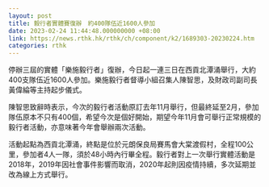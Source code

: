 ```yaml
---
layout: post
title: 毅行者實體賽復辦　約400隊伍近1600人參加
date: 2023-02-24 11:44:48.000000000 +08:00
link: https://news.rthk.hk/rthk/ch/component/k2/1689303-20230224.htm
categories: rthk
---
```


停辦三屆的實體「樂施毅行者」復辦，今日起一連三日在西貢北潭涌舉行，大約400支隊伍近1600人參加。樂施毅行者督導小組召集人陳智思，及財政司副司長黃偉綸等主持起步儀式。

陳智思致辭時表示，今次的毅行者活動原訂去年11月舉行，但最終延至2月，參加隊伍原本不只有400個，希望今次是個好開始，期望今年11月會可舉行正常規模的毅行者活動，亦意味著今年會舉辦兩次活動。

活動起點為西貢北潭涌，終點是位於元朗保良局賽馬會大棠渡假村，全程100公里，參加者4人一隊，須於48小時內行畢全程。毅行者對上一次舉行實體活動是2018年，2019年因社會事件影響而取消，2020年起則因疫情持續，多次延期並改為線上方式舉行。
